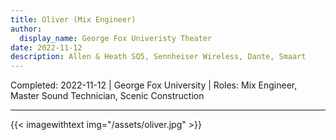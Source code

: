 ```yaml
---
title: Oliver (Mix Engineer)
author:
  display_name: George Fox Univeristy Theater
date: 2022-11-12
description: Allen & Heath SQ5, Sennheiser Wireless, Dante, Smaart
---
```

Completed: 2022-11-12 | George Fox University | Roles: Mix Engineer, Master Sound Technician, Scenic Construction

---

{{< imagewithtext img="/assets/oliver.jpg" >}}
